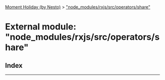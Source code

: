 [Moment Holiday (by Nesto)](../README.md) > ["node_modules/rxjs/src/operators/share"](../modules/_node_modules_rxjs_src_operators_share_.md)

# External module: "node_modules/rxjs/src/operators/share"

## Index

---


